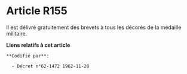 # Article R155

Il est délivré gratuitement des brevets à tous les décorés de la médaille militaire.

**Liens relatifs à cet article**

	**Codifié par**:

	  - Décret n°62-1472 1962-11-28
